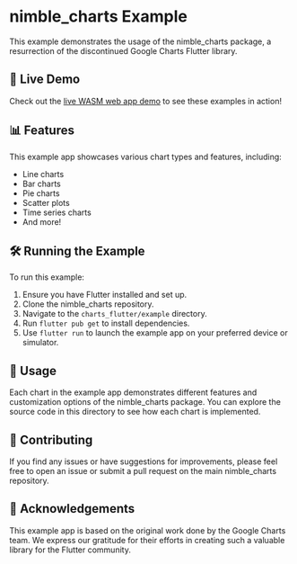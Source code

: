 # nimble_charts Example

This example demonstrates the usage of the nimble_charts package, a resurrection of the discontinued Google Charts Flutter library.

## 🚀 Live Demo

Check out the [live WASM web app demo](https://melbournedeveloper.github.io/charts/) to see these examples in action!

## 📊 Features

This example app showcases various chart types and features, including:

- Line charts
- Bar charts
- Pie charts
- Scatter plots
- Time series charts
- And more!

## 🛠️ Running the Example

To run this example:

1. Ensure you have Flutter installed and set up.
2. Clone the nimble_charts repository.
3. Navigate to the `charts_flutter/example` directory.
4. Run `flutter pub get` to install dependencies.
5. Use `flutter run` to launch the example app on your preferred device or simulator.

## 📝 Usage

Each chart in the example app demonstrates different features and customization options of the nimble_charts package. You can explore the source code in this directory to see how each chart is implemented.

## 🤝 Contributing

If you find any issues or have suggestions for improvements, please feel free to open an issue or submit a pull request on the main nimble_charts repository.

## 📣 Acknowledgements

This example app is based on the original work done by the Google Charts team. We express our gratitude for their efforts in creating such a valuable library for the Flutter community.
